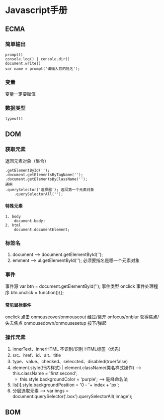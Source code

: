 # Javascript手册

## ECMA
### 简单输出
```
prompt()
console.log() | console.dir()
document.write()
var name = prompt('请输入您的姓名');
```
### 变量
变量一定要赋值

### 数据类型
```
typeof()
```


## DOM

### 获取元素
返回元素对象（集合）
```
.getElementById('');
.document.getElementsByTagName('');
.document.getElementsByClassName('');
通用
.querySelector('选择器'); 返回第一个元素对象
	.querySelectorAll('');
```
#### 特殊元素
```
1. body
	document.body;
2. html
	document.documentElement;
```
### 标签名
1. document --> document.getElementById('');
2. emment --> ul.getElementById(''); 必须要指名是哪一个元素对象

### 事件
事件源 
var btn = document.getElementById('');
事件类型
onclick
事件处理程序
btn.onclick = function(){};

#### 常见鼠标事件
onclick 点击
onmouseover/onmouseout 经过/离开
onfocus/onblur 获得焦点/失去焦点
onmousedown/onmousesetup 按下/弹起

### 操作元素
1. innerText、innerHTML 不识别/识别 HTML标签（优先）
2. src、href、id、alt、title
3. type、value、checked、seleccted、disabled(true/false)
4. element.style(行内样式) | element.className(类名样式操作) --> this.className = 'first second';
	- this.style.backgroundColor = 'purple'; --> 驼峰命名法
5. lis[i].style.backgroundPosition = '0 - '+ index + 'px';
6. 分层选取元素 -->  var imgs = document.querySelector('.box').querySelectorAll('image');


## BOM
